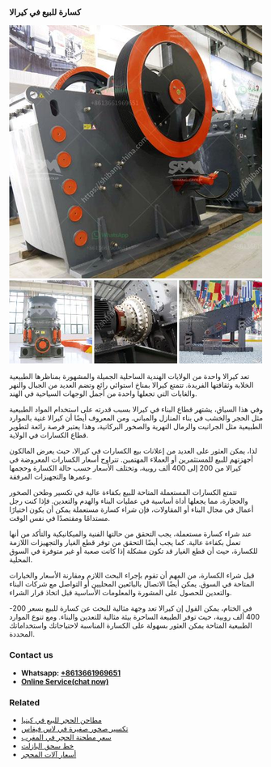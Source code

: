 <h3>كسارة للبيع في كيرالا</h3><img src='1701853219.jpg' alt=''><p>تعد كيرالا واحدة من الولايات الهندية الساحلية الجميلة والمشهورة بمناظرها الطبيعية الخلابة وثقافتها الفريدة. تتمتع كيرالا بمناخ استوائي رائع وتضم العديد من الجبال والنهر والغابات التي تجعلها واحدة من أجمل الوجهات السياحية في الهند.</p><p>وفي هذا السياق، يشتهر قطاع البناء في كيرالا بسبب قدرته على استخدام المواد الطبيعية مثل الحجر والخشب في بناء المنازل والمباني. ومن المعروف أيضًا أن كيرالا غنية بالموارد الطبيعية مثل الجرانيت والرمال النهرية والصخور البركانية، وهذا يعتبر فرصة رائعة لتطوير قطاع الكسارات في الولاية.</p><p>لذا، يمكن العثور على العديد من إعلانات بيع الكسارات في كيرالا، حيث يعرض المالكون أجهزتهم للبيع للمستثمرين أو العملاء المهتمين. تتراوح أسعار الكسارات المعروضة في كيرالا من 200 إلى 400 ألف روبية، وتختلف الأسعار حسب حالة الكسارة وحجمها وعمرها والتجهيزات المرفقة.</p><p>تتمتع الكسارات المستعملة المتاحة للبيع بكفاءة عالية في تكسير وطحن الصخور والحجارة، مما يجعلها أداة أساسية في عمليات البناء والهدم والتعدين. فإذا كنت رجل أعمال في مجال البناء أو المقاولات، فإن شراء كسارة مستعملة يمكن أن يكون اختيارًا مستدامًا ومقتصدًا في نفس الوقت.</p><p>عند شراء كسارة مستعملة، يجب التحقق من حالتها الفنية والميكانيكية والتأكد من أنها تعمل بكفاءة عالية. كما يجب أيضًا التحقق من توفر قطع الغيار والتجهيزات اللازمة للكسارة، حيث أن قطع الغيار قد تكون مشكلة إذا كانت صعبة أو غير متوفرة في السوق المحلية.</p><p>قبل شراء الكسارة، من المهم أن تقوم بإجراء البحث اللازم ومقارنة الأسعار والخيارات المتاحة في السوق. يمكن أيضًا الاتصال بالبائعين المحليين أو التواصل مع شركات البناء والتعدين للحصول على المشورة والمعلومات الأساسية قبل اتخاذ قرار الشراء.</p><p>في الختام، يمكن القول إن كيرالا تعد وجهة مثالية للبحث عن كسارة للبيع بسعر 200-400 ألف روبية، حيث توفر الطبيعة الساحرة بيئة مثالية للتعدين والبناء. ومع تنوع الموارد الطبيعية المتاحة يمكن العثور بسهولة على الكسارة المناسبة لاحتياجاتك واستخداماتك المحددة.</p><h3>Contact us</h3><ul><li><strong>Whatsapp:&nbsp;<a href="https://wa.me/8613661969651">+8613661969651</a></strong></li><li><a href="https://swt.shibang-china.com/?git&amp;zhl&amp;كسارة للبيع في كيرالا"><strong>Online Service(chat now)</strong></a></li></ul><h3>Related</h3><ul><li><a href='مطاحن الحجر للبيع في كينيا.md'>مطاحن الحجر للبيع في كينيا</a></li><li><a href='تكسير صخور صغيرة في لاس فيغاس.md'>تكسير صخور صغيرة في لاس فيغاس</a></li><li><a href='سعر مطحنة الحجر في المغرب.md'>سعر مطحنة الحجر في المغرب</a></li><li><a href='خط سحق البازلت.md'>خط سحق البازلت</a></li><li><a href='أسعار آلات المحجر.md'>أسعار آلات المحجر</a></li></ul>